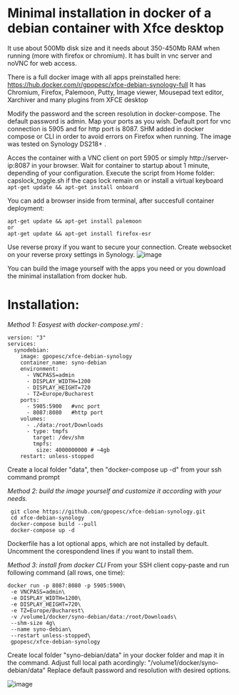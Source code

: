 # Minimal installation in docker of a debian container with Xfce desktop

It use about 500Mb disk size and it needs about 350-450Mb RAM when running (more with firefox or chromium).
It has built in vnc server and noVNC for web access.

There is a full docker image with all apps preinstalled here: https://hub.docker.com/r/gpopesc/xfce-debian-synology-full 
It has Chromium, Firefox, Palemoon, Putty, Image viewer, Mousepad text editor, Xarchiver and many plugins from XFCE desktop

Modify the password and the screen resolution in docker-compose. The default password is admin.
Map your ports as you wish. Default port for vnc connection is 5905 and for http port is 8087.
SHM added in docker compose or CLI in order to avoid errors on Firefox when running.
The image was tested on Synology DS218+ .

Acces the container with a VNC client on port 5905 or simply http://server-ip:8087 in your browser.
Wait for container to startup about 1 minute, depending of your configuration.
Execute the script from Home folder: capslock_toggle.sh if the caps lock remain on or install a virtual keyboard ``` apt-get update && apt-get install onboard ```

You can add a browser inside from terminal, after succesfull container deployment:
```
apt-get update && apt-get install palemoon
or
apt-get update && apt-get install firefox-esr
```

Use reverse proxy if you want to secure your connection. Create websocket on your reverse proxy settings in Synology.
![image](https://user-images.githubusercontent.com/11590919/124982716-b4741500-e03f-11eb-968d-99a0c4ae46f7.png)


You can build the image yourself with the apps you need or you download the minimal installation from docker hub.

# Installation: 

*Method 1: Easyest with docker-compose.yml :*

```
version: "3"
services:
  synodebian:
    image: gpopesc/xfce-debian-synology
    container_name: syno-debian
    environment:
      - VNCPASS=admin
      - DISPLAY_WIDTH=1200
      - DISPLAY_HEIGHT=720
      - TZ=Europe/Bucharest
    ports:
      - 5905:5900   #vnc port
      - 8087:8080   #http port
    volumes:
      - ./data:/root/Downloads
      - type: tmpfs
        target: /dev/shm
        tmpfs:
         size: 4000000000 # ~4gb
    restart: unless-stopped
```
Create a local folder "data", then "docker-compose up -d" from your ssh command prompt


*Method 2: build the image yourself and customize it according with your needs.*

```
 git clone https://github.com/gpopesc/xfce-debian-synology.git
 cd xfce-debian-synology
 docker-compose build --pull
 docker-compose up -d
 ```


Dockerfile has a lot optional apps, which are not installed by default.
Uncomment the corespondend lines if you want to install them.



*Method 3: install from docker CLI*
From your SSH client copy-paste and run following command (all rows, one time):

```
docker run -p 8087:8080 -p 5905:5900\
 -e VNCPASS=admin\
 -e DISPLAY_WIDTH=1200\
 -e DISPLAY_HEIGHT=720\
 -e TZ=Europe/Bucharest\
 -v /volume1/docker/syno-debian/data:/root/Downloads\
 --shm-size 4g\
 --name syno-debian\
 --restart unless-stopped\
 gpopesc/xfce-debian-synology
```
Create local folder "syno-debian/data" in your docker folder and map it in the command. Adjust full local path acordingly: "/volume1/docker/syno-debian/data"
Replace default password and resolution with desired options.

![image](https://user-images.githubusercontent.com/11590919/124983614-db7f1680-e040-11eb-8c00-8366fa22bfea.png)

 

